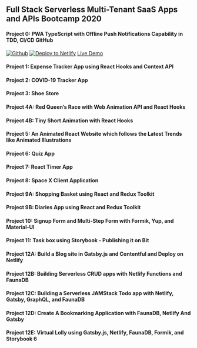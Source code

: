 ## Full Stack Serverless Multi-Tenant SaaS Apps and APIs Bootcamp 2020

#### Project 0: PWA TypeScript with Offline Push Notifications Capability in TDD, CI/CD GitHub
[![Github](https://img.shields.io/badge/-Github-000?style=flat&logo=Github&logoColor=white)](https://github.com/RaoAkif/PanacloudBootcamp2020/tree/main)
[![Deploy to Netlify](https://www.netlify.com/img/deploy/button.svg)](https://app.netlify.com/start/deploy?repository=https://github.com/CodeBitChips/PanacloudBootcamp2020_Project0)
[Live Demo](https://bootcamp2020project0.netlify.app/)

#### Project 1: Expense Tracker App using React Hooks and Context API
#### Project 2: COVID-19 Tracker App
#### Project 3: Shoe Store
#### Project 4A: Red Queen’s Race with Web Animation API and React Hooks
#### Project 4B: Tiny Short Animation with React Hooks
#### Project 5: An Animated React Website which follows the Latest Trends like Animated Illustrations
#### Project 6: Quiz App
#### Project 7: React Timer App
#### Project 8: Space X Client Application
#### Project 9A: Shopping Basket using React and Redux Toolkit
#### Project 9B: Diaries App using React and Redux Toolkit
#### Project 10: Signup Form and Multi-Step Form with Formik, Yup, and Material-UI
#### Project 11: Task box using Storybook - Publishing it on Bit
#### Project 12A: Build a Blog site in Gatsby.js and Contentful and Deploy on Netlify
#### Project 12B: Building Serverless CRUD apps with Netlify Functions and FaunaDB
#### Project 12C: Building a Serverless JAMStack Todo app with Netlify, Gatsby, GraphQL, and FaunaDB
#### Project 12D: Create A Bookmarking Application with FaunaDB, Netlify And Gatsby
#### Project 12E: Virtual Lolly using Gatsby.js, Netlify, FaunaDB, Formik, and Storybook 6
